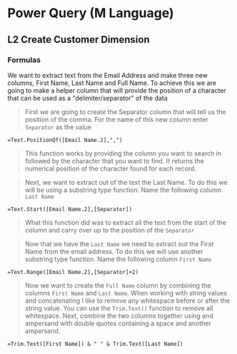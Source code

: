 # Power Query (M Language)
## L2 Create Customer Dimension

### Formulas
We want to extract text from the Email Address and make three new columns, First Name, Last Name and Full Name. To achieve this we are going to make a helper column that will provide the position of a character that can be used as a "delimiter/separator" of the data

>First we are going to create the Separator column that will tell us the position of the comma. For the name of this new column enter `Separator` as the value
```
=Text.PositionOf([Email Name.2],",")
```
>This function works by providing the column you want to search in followed by the character that you want to find. It returns the numerical position of the character found for each record.


>Next, we want to extract out of the text the Last Name. To do this we will be using a substring type function. Name the following column `Last Name`
```
=Text.Start([Email Name.2],[Separator])
```
>What this function did was to extract all the text from the start of the column and carry over up to the position of the `Separator`


>Now that we have the `Last Name` we need to extract out the First Name from the email address. To do this we will use another substring type function. Name the following column `First Name`
```
=Text.Range([Email Name.2],[Separator]+2)
```

>Now we want to create the `Full Name` column by combining the columns `First Name` and `Last Name`. When working with string values and concatenating I like to remove any whitespace before or after the string value. You can use the `Trim.Text()` function to remove all whitespace. Next, combine the two columns together using and ampersand with double quotes containing a space and another ampersand.

```
=Trim.Text([First Name]) & " " & Trim.Text([Last Name])
```
